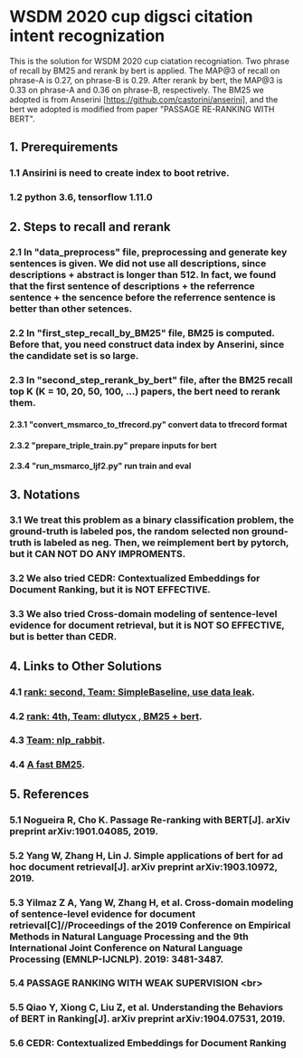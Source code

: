 # WSDM 2020 cup digsci citation intent recognization
 This is the solution for WSDM 2020 cup ciatation recogniation. Two phrase of recall by BM25 and rerank by bert is applied. The MAP@3 of recall on phrase-A is 0.27, on phrase-B is 0.29. After rerank by bert, the MAP@3 is 0.33 on phrase-A and 0.36 on phrase-B, respectively.
 The BM25 we adopted is from Anserini [https://github.com/castorini/anserini], and the bert we adopted is modified from paper "PASSAGE RE-RANKING WITH BERT". 

## 1. Prerequirements
### 1.1 Ansirini is need to create index to boot retrive. 
### 1.2 python 3.6, tensorflow 1.11.0


## 2. Steps to recall and rerank
### 2.1 In "data_preprocess" file, preprocessing and generate key sentences is given. We did not use all descriptions, since descriptions + abstract is longer than 512. In fact, we found that the first sentence of descriptions + the referrence sentence + the sencence before the referrence sentence is better than other setences. 
### 2.2 In "first_step_recall_by_BM25" file, BM25 is computed. Before that, you need construct data index by Anserini, since the candidate set is so large. 
### 2.3 In "second_step_rerank_by_bert" file, after the BM25 recall top K (K = 10, 20, 50, 100, ...) papers, the bert need to rerank them. 
#### 2.3.1 "convert_msmarco_to_tfrecord.py" convert data to tfrecord format 
#### 2.3.2 "prepare_triple_train.py" prepare inputs for bert 
#### 2.3.4 "run_msmarco_ljf2.py" run train and eval 


## 3. Notations
### 3.1 We treat this problem as a binary classification problem, the ground-truth is labeled pos, the random selected non ground-truth is labeled as neg. Then, we reimplement bert by pytorch, but it CAN NOT DO ANY IMPROMENTS. 
### 3.2 We also tried CEDR: Contextualized Embeddings for Document Ranking, but it is NOT EFFECTIVE. 
### 3.3 We also tried Cross-domain modeling of sentence-level evidence for document retrieval, but it is NOT SO EFFECTIVE, but is better than CEDR. 


## 4. Links to Other Solutions
### 4.1 [rank: second, Team: SimpleBaseline, use data leak](https://github.com/steven95421/WSDM_SimpleBaseline). 
### 4.2 [rank: 4th, Team: dlutycx , BM25 + bert](https://github.com/chengsyuan/WSDM-Adhoc-Document-Retrieval). 
### 4.3 [Team: nlp_rabbit](https://github.com/supercoderhawk/wsdm-digg-2020).  
### 4.4 [A fast BM25](https://github.com/shuiliwanwu/wsdm_cup2020). 

## 5. References
### 5.1 Nogueira R, Cho K. Passage Re-ranking with BERT[J]. arXiv preprint arXiv:1901.04085, 2019.
### 5.2 Yang W, Zhang H, Lin J. Simple applications of bert for ad hoc document retrieval[J]. arXiv preprint arXiv:1903.10972, 2019. 
### 5.3 Yilmaz Z A, Yang W, Zhang H, et al. Cross-domain modeling of sentence-level evidence for document retrieval[C]//Proceedings of the 2019 Conference on Empirical Methods in Natural Language Processing and the 9th International Joint Conference on Natural Language Processing (EMNLP-IJCNLP). 2019: 3481-3487.
### 5.4 PASSAGE RANKING WITH WEAK SUPERVISION \<br>
### 5.5 Qiao Y, Xiong C, Liu Z, et al. Understanding the Behaviors of BERT in Ranking[J]. arXiv preprint arXiv:1904.07531, 2019.
### 5.6 CEDR: Contextualized Embeddings for Document Ranking 


